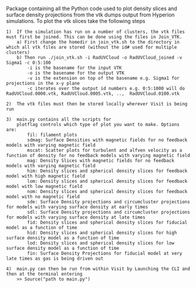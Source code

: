 Package containing all the Python code used to plot density slices and surface density projections from the vtk dumps output from Hyperion simulations. To plot the vtk slices take the following steps

    1)  If the simulation has run on a number of clusters, the vtk files must first be joined. This can be done using the files in Join_VTK.
        a) First change the homedir in join_vtk.sh to the directory in which all vtk files are stored (without the id# used for multiple clusters)
        b) Then run ./join_vtk.sh -i RadUVCloud -o RadUVCloud_joined -v Sigma1 -c 0:5:100
            -i is the basename for the input VTK
            -o is the basename for the output VTK
            -v is the extension on top of the basename e.g. Sigma1 for projections in the x-y plane
            -c iterates over the output id numbers e.g. 0:5:1000 will do RadUVCloud.0000.vtk, RadUVCloud.0005.vtk, ..,  RadUVCloud.0100.vtk

    2)  The vtk files must then be stored locally wherever Visit is being run

    3)  main.py contains all the scripts for 
        plotflag controls which type of plot you want to make. Options are:
            fil: filament plots
            sdmag: Surface Densities with magnetic fields for no feedback models with varying magnetic field
            mscat: Scatter plots for turbulent and alfven velocity as a function of density for no feedback models with varying magnetic field
            mag: Density Slices with magnetic fields for no feedback models with varying magnetic field
            him: Density slices and spherical density slices for feedback model with high magnetic field
            lom: Density slices and spherical density slices for feedback model with low magnetic field
            nom: Density slices and spherical density slices for feedback model with no magnetic field
            sde: Surface Density projections and circumcluster projections for models with varying surface density at early times
            sdl: Surface Density projections and circumcluster projections for models with varying surface density at late times
            fid: Density slices and spherical density slices for fiducial model as a function of time
            hid: Density slices and spherical density slices for high surface density model as a function of time
            lod: Density slices and spherical density slices for low surface density model as a function of time
            fin: Surface Density Projections for fiducial model at very late times as gas is being driven out

    4)  main.py can then be run from within Visit by Launching the CLI and then at the terminal entering 
        >> Source("path to main.py")